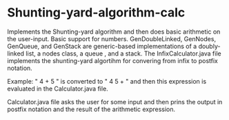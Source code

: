 # Shunting-yard-algorithm-calc
Implements the Shunting-yard algorithm and then does basic arithmetic on the user-input. Basic support for numbers. 
GenDoubleLinked, GenNodes, GenQueue, and GenStack are generic-based implementations of a doubly-linked list, a nodes class, a queue , and a stack. 
The InfixCalculator.java file implements the shunting-yard algortihm for convering from infix to postfix notation.

Example: " 4 + 5 " is converted to " 4 5 + " and then this expression is evaluated in the Calculator.java file.

Calculator.java file asks the user for some input and then prins the output in postfix notation and the result of the arithmetic expression. 
